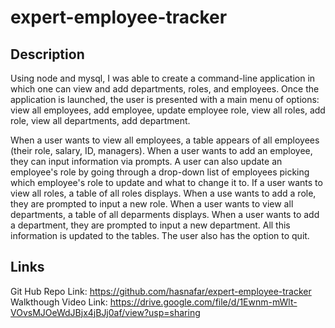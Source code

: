 # expert-employee-tracker

## Description
Using node and mysql, I was able to create a command-line application in which one can view and add departments, roles, and employees. Once the application is launched, the user is presented with a main menu of options: view all employees, add employee, update employee role, view all roles, add role, view all departments, add department.

When a user wants to view all employees, a table appears of all employees (their role, salary, ID, managers). When a user wants to add an employee, they can input information via prompts. A user can also update an employee's role by going through a drop-down list of employees picking which employee's role to update and what to change it to. If a user wants to view all roles, a table of all roles displays. When a use wants to add a role, they are prompted to input a new role. When a user wants to view all departments, a table of all deparments displays. When a user wants to add a department, they are prompted to input a new department. All this information is updated to the tables. The user also has the option to quit.



## Links
Git Hub Repo Link: https://github.com/hasnafar/expert-employee-tracker
Walkthough Video Link: https://drive.google.com/file/d/1Ewnm-mWlt-VOvsMJOeWdJBjx4jBJj0af/view?usp=sharing
